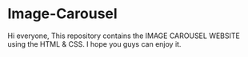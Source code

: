 # Image-Carousel
Hi everyone,
This repository contains the IMAGE CAROUSEL WEBSITE using the HTML & CSS.
I hope you guys can enjoy it.
